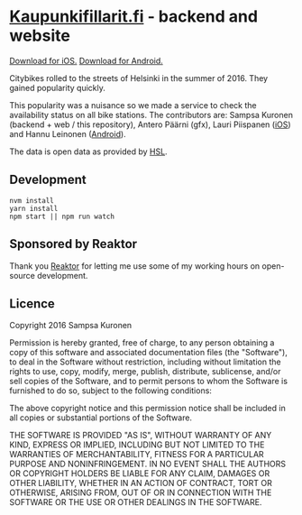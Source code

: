 # [Kaupunkifillarit.fi](https://kaupunkifillarit.fi) - backend and website

[Download for iOS.](https://itunes.apple.com/app/kaupunkifillarit.fi/id1111297620?mt=8)
[Download for Android.](https://play.google.com/store/apps/details?id=fi.kaupunkifillarit)

Citybikes rolled to the streets of Helsinki in the summer of 2016. They gained popularity quickly.

This popularity was a nuisance so we made a service to check the availability status on all bike stations. The contributors are: Sampsa Kuronen (backend + web / this repository), Antero Päärni (gfx), Lauri Piispanen ([iOS](https://github.com/lauripiispanen/kaupunkifillarit-ios)) and Hannu Leinonen ([Android](https://github.com/hleinone/kaupunkifillarit-android)).

The data is open data as provided by [HSL](http://dev.hsl.fi/).

## Development

    nvm install
    yarn install
    npm start || npm run watch

## Sponsored by Reaktor

Thank you [Reaktor](https://reaktor.com/careers/) for letting me use some of my working hours on open-source development.

## Licence

Copyright 2016 Sampsa Kuronen

Permission is hereby granted, free of charge, to any person obtaining a copy of this software and associated documentation files (the "Software"), to deal in the Software without restriction, including without limitation the rights to use, copy, modify, merge, publish, distribute, sublicense, and/or sell copies of the Software, and to permit persons to whom the Software is furnished to do so, subject to the following conditions:

The above copyright notice and this permission notice shall be included in all copies or substantial portions of the Software.

THE SOFTWARE IS PROVIDED "AS IS", WITHOUT WARRANTY OF ANY KIND, EXPRESS OR IMPLIED, INCLUDING BUT NOT LIMITED TO THE WARRANTIES OF MERCHANTABILITY, FITNESS FOR A PARTICULAR PURPOSE AND NONINFRINGEMENT. IN NO EVENT SHALL THE AUTHORS OR COPYRIGHT HOLDERS BE LIABLE FOR ANY CLAIM, DAMAGES OR OTHER LIABILITY, WHETHER IN AN ACTION OF CONTRACT, TORT OR OTHERWISE, ARISING FROM, OUT OF OR IN CONNECTION WITH THE SOFTWARE OR THE USE OR OTHER DEALINGS IN THE SOFTWARE.

